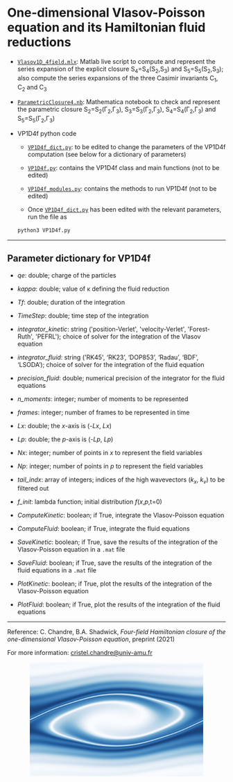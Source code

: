 # One-dimensional Vlasov-Poisson equation and its Hamiltonian fluid reductions

- [`Vlasov1D_4field.mlx`](https://github.com/cchandre/Vlasov1D/blob/main/Vlasov1D_4field.mlx): Matlab live script to compute and represent the series expansion of the explicit closure S<sub>4</sub>=S<sub>4</sub>(S<sub>2</sub>,S<sub>3</sub>) and S<sub>5</sub>=S<sub>5</sub>(S<sub>2</sub>,S<sub>3</sub>); also compute the series expansions of the three Casimir invariants C<sub>1</sub>, C<sub>2</sub> and C<sub>3</sub>
- [`ParametricClosure4.nb`](https://github.com/cchandre/Vlasov1D/blob/main/ParametricClosure4.nb): Mathematica notebook to check and represent the parametric closure S<sub>2</sub>=S<sub>2</sub>(&Gamma;<sub>2</sub>,&Gamma;<sub>3</sub>), S<sub>3</sub>=S<sub>3</sub>(&Gamma;<sub>2</sub>,&Gamma;<sub>3</sub>),  S<sub>4</sub>=S<sub>4</sub>(&Gamma;<sub>2</sub>,&Gamma;<sub>3</sub>) and S<sub>5</sub>=S<sub>5</sub>(&Gamma;<sub>2</sub>,&Gamma;<sub>3</sub>)

- VP1D4f python code
  - [`VP1D4f_dict.py`](https://github.com/cchandre/Vlasov1D/blob/main/VP1D4f_dict.py): to be edited to change the parameters of the VP1D4f computation (see below for a dictionary of parameters)

  - [`VP1D4f.py`](https://github.com/cchandre/Vlasov1D/blob/main/VP1D4f.py): contains the VP1D4f class and main functions (not to be edited)

  - [`VP1D4f_modules.py`](https://github.com/cchandre/Vlasov1D/blob/main/VP1D4f_modules.py): contains the methods to run VP1D4f (not to be edited)

  - Once [`VP1D4f_dict.py`](https://github.com/cchandre/Vlasov1D/blob/main/VP1D4f_dict.py) has been edited with the relevant parameters, run the file as 
  ```sh
  python3 VP1D4f.py
  ```

___
##  Parameter dictionary for VP1D4f

- *qe*: double; charge of the particles
- *kappa*: double; value of &kappa; defining the fluid reduction 
- *Tf*: double; duration of the integration
- *TimeStep*: double; time step of the integration
- *integrator_kinetic*: string ('position-Verlet', 'velocity-Verlet', 'Forest-Ruth', 'PEFRL'); choice of solver for the integration of the Vlasov equation
- *integrator_fluid*: string ('RK45', ‘RK23’, ‘DOP853’, ‘Radau’, ‘BDF’, ‘LSODA’); choice of solver for the integration of the fluid equation
- *precision_fluid*: double; numerical precision of the integrator for the fluid equations
- *n_moments*: integer; number of moments to be represented
- *frames*: integer; number of frames to be represented in time

- *Lx*: double; the *x*-axis is (-*Lx*, *Lx*)
- *Lp*: double; the *p*-axis is (-*Lp*, *Lp*)
- *Nx*: integer; number of points in *x* to represent the field variables
- *Np*: integer; number of points in *p* to represent the field variables
- *tail_indx*: array of integers; indices of the high wavevectors (*k<sub>x</sub>*, *k<sub>v</sub>*) to be filtered out
- *f_init*: lambda function; initial distribution *f*(*x*,*p*,t=0)

- *ComputeKinetic*: boolean; if True, integrate the Vlasov-Poisson equation 
- *ComputeFluid*: boolean; if True, integrate the fluid equations
- *SaveKinetic*: boolean; if True, save the results of the integration of the Vlasov-Poisson equation in a `.mat` file
- *SaveFluid*: boolean; if True, save the results of the integration of the fluid equations in a `.mat` file
- *PlotKinetic*: boolean; if True, plot the results of the integration of the Vlasov-Poisson equation
- *PlotFluid*: boolean; if True, plot the results of the integration of the fluid equations

---
Reference: C. Chandre, B.A. Shadwick, *Four-field Hamiltonian closure of the one-dimensional Vlasov-Poisson equation*, preprint (2021)

For more information: <cristel.chandre@univ-amu.fr>

<p align="center">
  <img src="https://github.com/cchandre/Vlasov1D/blob/main/fig_VP1D4f.png" alt="Example" width="400"/>
</p>
